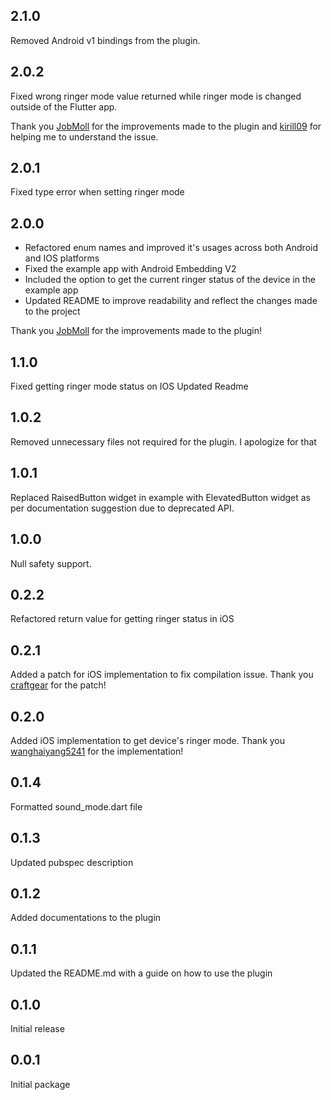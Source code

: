 ## 2.1.0

Removed Android v1 bindings from the plugin.

## 2.0.2

Fixed wrong ringer mode value returned while ringer mode is changed outside of the Flutter app.

Thank you [JobMoll](https://github.com/JobMoll) for the improvements made to the plugin
and [kirill09](https://github.com/kirill09) for helping me to understand the issue.

## 2.0.1

Fixed type error when setting ringer mode

## 2.0.0

- Refactored enum names and improved it's usages across both Android and IOS platforms
- Fixed the example app with Android Embedding V2
- Included the option to get the current ringer status of the device in the example app
- Updated README to improve readability and reflect the changes made to the project

Thank you [JobMoll](https://github.com/JobMoll) for the improvements made to the plugin!

## 1.1.0

Fixed getting ringer mode status on IOS Updated Readme

## 1.0.2

Removed unnecessary files not required for the plugin. I apologize for that

## 1.0.1

Replaced RaisedButton widget in example with ElevatedButton widget as per documentation suggestion due to deprecated
API.

## 1.0.0

Null safety support.

## 0.2.2

Refactored return value for getting ringer status in iOS

## 0.2.1

Added a patch for iOS implementation to fix compilation issue. Thank you [craftgear](https://github.com/craftgear) for
the patch!

## 0.2.0

Added iOS implementation to get device's ringer mode. Thank you [wanghaiyang5241](https://github.com/wanghaiyang5241)
for the implementation!

## 0.1.4

Formatted sound_mode.dart file

## 0.1.3

Updated pubspec description

## 0.1.2

Added documentations to the plugin

## 0.1.1

Updated the README.md with a guide on how to use the plugin

## 0.1.0

Initial release

## 0.0.1

Initial package
